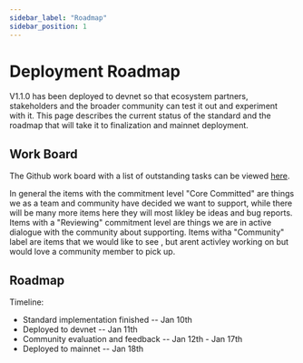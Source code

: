 ```yaml
---
sidebar_label: "Roadmap"
sidebar_position: 1
---
```


# Deployment Roadmap

V1.1.0 has been deployed to devnet so that ecosystem partners, stakeholders and the broader community can test it out and experiment with it. This page describes the current status of the standard and the roadmap that will take it to finalization and mainnet deployment.

## Work Board

The Github work board with a list of outstanding tasks can be viewed [here](https://github.com/orgs/metaplex-foundation/projects/1/views/25
).

In general the items with the commitment level "Core Committed" are things we as a team and community have decided we want to support, while there will be many more items here they will most likley be ideas and bug reports. Items with a "Reviewing" commitment level are things we are in active dialogue with the community about supporting. Items witha "Community" label are items that we would like to see , but arent activley working on but would love a community member to pick up.


## Roadmap

Timeline:

* Standard implementation finished -- Jan 10th
* Deployed to devnet -- Jan 11th
* Community evaluation and feedback -- Jan 12th - Jan 17th
* Deployed to mainnet -- Jan 18th
